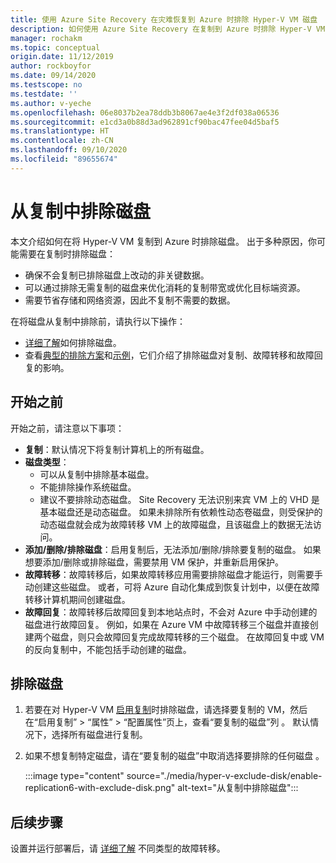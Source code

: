 ```yaml
---
title: 使用 Azure Site Recovery 在灾难恢复到 Azure 时排除 Hyper-V VM 磁盘
description: 如何使用 Azure Site Recovery 在复制到 Azure 时排除 Hyper-V VM 磁盘。
manager: rochakm
ms.topic: conceptual
origin.date: 11/12/2019
author: rockboyfor
ms.date: 09/14/2020
ms.testscope: no
ms.testdate: ''
ms.author: v-yeche
ms.openlocfilehash: 06e8037b2ea78ddb3b8067ae4e3f2df038a06536
ms.sourcegitcommit: e1cd3a0b88d3ad962891cf90bac47fee04d5baf5
ms.translationtype: HT
ms.contentlocale: zh-CN
ms.lasthandoff: 09/10/2020
ms.locfileid: "89655674"
---
```

# <a name="exclude-disks-from-replication"></a>从复制中排除磁盘

本文介绍如何在将 Hyper-V VM 复制到 Azure 时排除磁盘。 出于多种原因，你可能需要在复制时排除磁盘：

- 确保不会复制已排除磁盘上改动的非关键数据。
- 可以通过排除无需复制的磁盘来优化消耗的复制带宽或优化目标端资源。
- 需要节省存储和网络资源，因此不复制不需要的数据。

在将磁盘从复制中排除前，请执行以下操作：

- [详细了解](exclude-disks-replication.md)如何排除磁盘。
- 查看[典型的排除方案](exclude-disks-replication.md#typical-scenarios)和[示例](exclude-disks-replication.md#example-1-exclude-the-sql-server-tempdb-disk)，它们介绍了排除磁盘对复制、故障转移和故障回复的影响。

## <a name="before-you-start"></a>开始之前

开始之前，请注意以下事项：

- **复制**：默认情况下将复制计算机上的所有磁盘。
- **磁盘类型**：
    - 可以从复制中排除基本磁盘。
    - 不能排除操作系统磁盘。
    - 建议不要排除动态磁盘。 Site Recovery 无法识别来宾 VM 上的 VHD 是基本磁盘还是动态磁盘。  如果未排除所有依赖性动态卷磁盘，则受保护的动态磁盘就会成为故障转移 VM 上的故障磁盘，且该磁盘上的数据无法访问。
- **添加/删除/排除磁盘**：启用复制后，无法添加/删除/排除要复制的磁盘。 如果想要添加/删除或排除磁盘，需要禁用 VM 保护，并重新启用保护。
- **故障转移**：故障转移后，如果故障转移应用需要排除磁盘才能运行，则需要手动创建这些磁盘。 或者，可将 Azure 自动化集成到恢复计划中，以便在故障转移计算机期间创建磁盘。
- **故障回复**：故障转移后故障回复到本地站点时，不会对 Azure 中手动创建的磁盘进行故障回复。 例如，如果在 Azure VM 中故障转移三个磁盘并直接创建两个磁盘，则只会故障回复完成故障转移的三个磁盘。 在故障回复中或 VM 的反向复制中，不能包括手动创建的磁盘。

## <a name="exclude-disks"></a>排除磁盘

1. 若要在对 Hyper-V VM [启用复制](./hyper-v-azure-tutorial.md)时排除磁盘，请选择要复制的 VM，然后在“启用复制” > “属性” > “配置属性”页上，查看“要复制的磁盘”列     。 默认情况下，选择所有磁盘进行复制。
2. 如果不想复制特定磁盘，请在“要复制的磁盘”中取消选择要排除的任何磁盘  。 

    :::image type="content" source="./media/hyper-v-exclude-disk/enable-replication6-with-exclude-disk.png" alt-text="从复制中排除磁盘":::

## <a name="next-steps"></a>后续步骤
设置并运行部署后，请 [详细了解](failover-failback-overview.md) 不同类型的故障转移。

<!-- Update_Description: update meta properties, wording update, update link -->